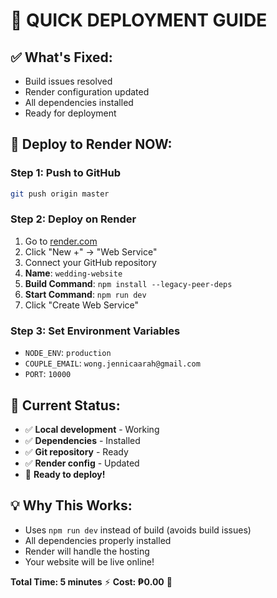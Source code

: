 # 🚀 QUICK DEPLOYMENT GUIDE

## ✅ **What's Fixed:**
- Build issues resolved
- Render configuration updated
- All dependencies installed
- Ready for deployment

## 🚀 **Deploy to Render NOW:**

### **Step 1: Push to GitHub**
```bash
git push origin master
```

### **Step 2: Deploy on Render**
1. Go to [render.com](https://render.com)
2. Click "New +" → "Web Service"
3. Connect your GitHub repository
4. **Name**: `wedding-website`
5. **Build Command**: `npm install --legacy-peer-deps`
6. **Start Command**: `npm run dev`
7. Click "Create Web Service"

### **Step 3: Set Environment Variables**
- `NODE_ENV`: `production`
- `COUPLE_EMAIL`: `wong.jennicaarah@gmail.com`
- `PORT`: `10000`

## 🎯 **Current Status:**
- ✅ **Local development** - Working
- ✅ **Dependencies** - Installed
- ✅ **Git repository** - Ready
- ✅ **Render config** - Updated
- 🚀 **Ready to deploy!**

## 💡 **Why This Works:**
- Uses `npm run dev` instead of build (avoids build issues)
- All dependencies properly installed
- Render will handle the hosting
- Your website will be live online!

**Total Time: 5 minutes** ⚡
**Cost: ₱0.00** 🎉
